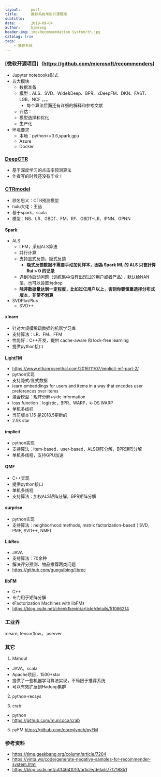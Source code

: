 ```yaml
---
layout:     post
title:      推荐系统常用开源框架
subtitle:   
date:       2019-09-04
author:     bjmsong
header-img: img/Recommendation System/th.jpg
catalog: true
tags:
    - 推荐系统
---
```

### [微软开源项目]（https://github.com/microsoft/recommenders)
- Jupyter notebooks形式
- 五大模块
    - 数据准备
    - 模型：ALS、SVD、Wide&Deep、BPR、xDeepFM、DKN、FAST、LGB、NCF 。。。
        - 每个算法后面还有详细的解释和参考文献
    - 评估：
    - 模型选择和优化
    - 生产化
- 环境要求
    - 本地：python>=3.6,spark,gpu
    - Azure
    - Docker

### [DeepCTR](https://github.com/shenweichen/DeepCTR)
- 基于深度学习的点击率预测算法
- 作者写的时候还没有毕业！

### [CTRmodel](https://github.com/wzhe06/CTRmodel)
- 顾名思义：CTR预测模型
- hulu大佬：王喆
- 基于spark，scala
- 模型：NB、LR、GBDT、FM、RF、GBDT+LR、IPNN、OPNN

#### Spark 
- ALS
    - LFM，采用ALS算法
    - 并行计算
    - 支持显式反馈，隐式反馈
        - **隐式反馈数据不需要手动加负样本，因為 Spark ML 的 ALS 只會計算 Rui > 0 的记录**
    - 遇到冷启动问题（训练集中没有出现过的用户或者产品），默认给NAN值，也可以设置为drop
    - **除非数据量达到一定程度，比如过亿用户以上，否则你要慎重选择分布式版本，非常不划算**
- SVDPlusPlus
    - SVD++

#### xlearn
- 针对大规模稀疏数据的机器学习库
- 支持算法：LR、FM、FFM
- 性能好：C++开发，提供 cache-aware 和 lock-free learning
- 提供python接口

#### [LightFM](https://github.com/lyst/lightfm)
- https://www.ethanrosenthal.com/2016/11/07/implicit-mf-part-2/
- python实现
- 支持隐式/显式数据
- learn embeddings for users and items in a way that encodes user preferences over items
- 混合模型：矩阵分解+side information
- loss function：logistic，BPR，WARP，k-OS WARP
- 单机多线程
- 当前版本1.15 是2018.5更新的
- 2.9k star


#### implicit
- python实现
- 支持算法：item-based，user-based，ALS矩阵分解，BPR矩阵分解
- 单机多线程，支持GPU加速

#### QMF
- C++实现
- 提供python接口
- 单机多线程
- 支持算法：加权ALS矩阵分解，BPR矩阵分解

#### surprise
- python实现
- 支持算法：neighborhood methods, matrix factorization-based ( SVD, PMF, SVD++, NMF)

#### LibRec
- JAVA
- 支持算法：70余种
- 解决评分预测、物品推荐两类问题
- https://github.com/guoguibing/librec

#### libFM
- C++
- 专门用于矩阵分解
- 《Factorization Machines with libFM》
- https://blog.csdn.net/chenkfkevin/article/details/51066214


### 工业界
xlearn, tensorflow， pserver


### 其它
1. Mahout
- JAVA，scala
- Apache项目，1500+star
- 提供了一些机器学习算法实现，不局限于推荐系统
- 可以有效扩展到Hadoop集群

2. python-recsys

3. crab
- python
- https://github.com/muricoca/crab

5. pyFM
https://github.com/coreylynch/pyFM


### 参考资料
- https://time.geekbang.org/column/article/7204
- https://vinta.ws/code/generate-negative-samples-for-recommender-system.html
- https://blog.csdn.net/u014641010/article/details/71218851
